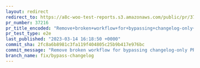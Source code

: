 ```yaml
---
layout: redirect
redirect_to: https://a8c-woo-test-reports.s3.amazonaws.com/public/pr/37216/e2e/index.html
pr_number: 37216
pr_title_encoded: "Remove+broken+workflow+for+bypassing+changelog-only+PRs"
pr_test_type: e2e
last_published: "2023-03-14 16:18:50 +0000"
commit_sha: 2fc8a6b8981c3fa119f404805c25b9b417e976bc
commit_message: "Remove broken workflow for bypassing changelog-only PRs"
branch_name: fix/bypass-changelog
---
```

